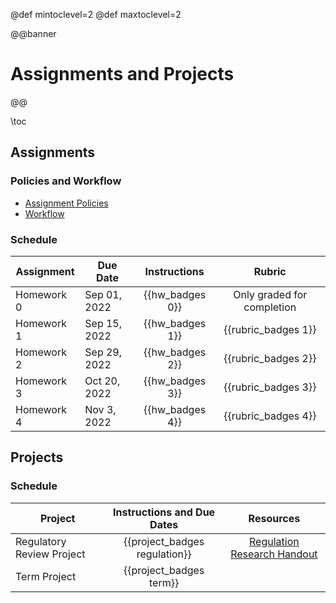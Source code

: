 @def mintoclevel=2
@def maxtoclevel=2

@@banner
# Assignments and Projects
@@

\toc

## Assignments

### Policies and Workflow

* [Assignment Policies](/policies/#assignments)
* [Workflow](/assignments/workflow/)

### Schedule

| Assignment | Due Date | Instructions | Rubric |
|------------|----------|:------------:|:------:|
| Homework 0 | Sep 01, 2022 | {{hw_badges 0}} | Only graded for completion | |
| Homework 1 | Sep 15, 2022 | {{hw_badges 1}} | {{rubric_badges 1}} | 
| Homework 2 | Sep 29, 2022 | {{hw_badges 2}} | {{rubric_badges 2}} | 
| Homework 3 | Oct 20, 2022 | {{hw_badges 3}} | {{rubric_badges 3}} | 
| Homework 4 | Nov 3, 2022 | {{hw_badges 4}} | {{rubric_badges 4}} | |

## Projects

### Schedule

| Project | Instructions and Due Dates | Resources |
|------------|:----------:|:---------:|
| Regulatory Review Project | {{project_badges regulation}} | [Regulation Research Handout](/assets/misc/regulation_addendum_handout.pdf) |
| Term Project | {{project_badges term}} |  |
